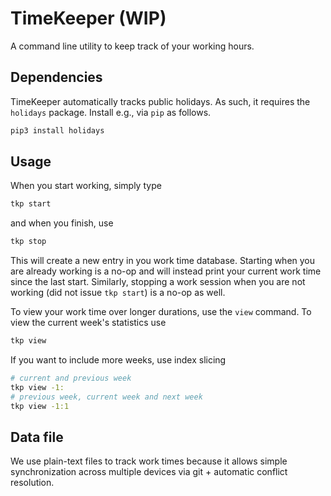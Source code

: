 # TimeKeeper (WIP)

A command line utility to keep track of your working hours.

## Dependencies

TimeKeeper automatically tracks public holidays.
As such, it requires the `holidays` package.
Install e.g., via `pip` as follows.
```bash
pip3 install holidays
```

## Usage

When you start working, simply type
```bash
tkp start
```
and when you finish, use
```bash
tkp stop
```
This will create a new entry in you work time database.
Starting when you are already working is a no-op and will instead print your current work time since the last start.
Similarly, stopping a work session when you are not working (did not issue `tkp start`) is a no-op as well.

To view your work time over longer durations, use the `view` command.
To view the current week's statistics use
```bash
tkp view
```
If you want to include more weeks, use index slicing
```bash
# current and previous week
tkp view -1:
# previous week, current week and next week
tkp view -1:1
```


## Data file

We use plain-text files to track work times because it allows simple synchronization across multiple devices via git + automatic conflict resolution.

